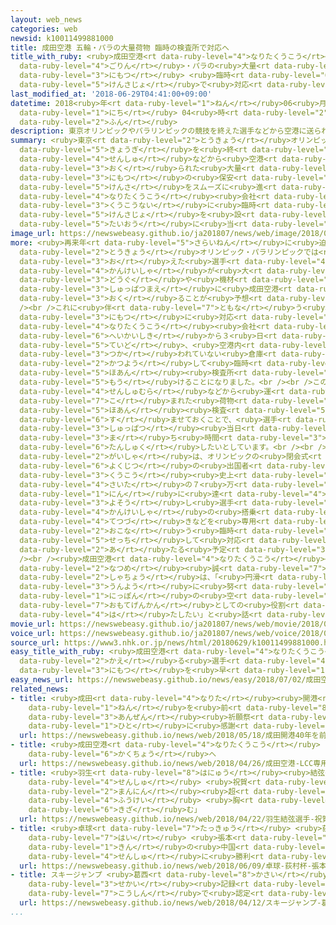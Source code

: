 ```yaml
---
layout: web_news
categories: web
newsid: k10011499881000
title: 成田空港 五輪・パラの大量荷物 臨時の検査所で対応へ
title_with_ruby: <ruby>成田空港<rt data-ruby-level="4">なりたくうこう</rt></ruby> <ruby>五輪<rt
  data-ruby-level="4">ごりん</rt></ruby>・パラの<ruby>大量<rt data-ruby-level="4">たいりょう</rt></ruby><ruby>荷物<rt
  data-ruby-level="3">にもつ</rt></ruby> <ruby>臨時<rt data-ruby-level="6">りんじ</rt></ruby>の<ruby>検査所<rt
  data-ruby-level="5">けんさじょ</rt></ruby>で<ruby>対応<rt data-ruby-level="5">たいおう</rt></ruby>へ
last_modified_at: '2018-06-29T04:41:00+09:00'
datetime: 2018<ruby>年<rt data-ruby-level="1">ねん</rt></ruby>06<ruby>月<rt data-ruby-level="1">がつ</rt></ruby>29<ruby>日<rt
  data-ruby-level="1">にち</rt></ruby> 04<ruby>時<rt data-ruby-level="2">じ</rt></ruby>41<ruby>分<rt
  data-ruby-level="2">ふん</rt></ruby>
description: 東京オリンピックやパラリンピックの競技を終えた選手などから空港に送られた大量の荷物の保安検査をスムーズに進めようと、成田空港会社は、空港内に臨時の検査所を設けて対応に当たることになりました。
summary: <ruby>東京<rt data-ruby-level="2">とうきょう</rt></ruby>オリンピックやパラリンピックの<ruby>競技<rt
  data-ruby-level="5">きょうぎ</rt></ruby>を<ruby>終<rt data-ruby-level="3">お</rt></ruby>えた<ruby>選手<rt
  data-ruby-level="4">せんしゅ</rt></ruby>などから<ruby>空港<rt data-ruby-level="3">くうこう</rt></ruby>に<ruby>送<rt
  data-ruby-level="3">おく</rt></ruby>られた<ruby>大量<rt data-ruby-level="4">たいりょう</rt></ruby>の<ruby>荷物<rt
  data-ruby-level="3">にもつ</rt></ruby>の<ruby>保安<rt data-ruby-level="5">ほあん</rt></ruby><ruby>検査<rt
  data-ruby-level="5">けんさ</rt></ruby>をスムーズに<ruby>進<rt data-ruby-level="3">すす</rt></ruby>めようと、<ruby>成田空港<rt
  data-ruby-level="4">なりたくうこう</rt></ruby><ruby>会社<rt data-ruby-level="2">がいしゃ</rt></ruby>は、<ruby>空港内<rt
  data-ruby-level="3">くうこうない</rt></ruby>に<ruby>臨時<rt data-ruby-level="6">りんじ</rt></ruby>の<ruby>検査所<rt
  data-ruby-level="5">けんさじょ</rt></ruby>を<ruby>設<rt data-ruby-level="5">もう</rt></ruby>けて<ruby>対応<rt
  data-ruby-level="5">たいおう</rt></ruby>に<ruby>当<rt data-ruby-level="2">あ</rt></ruby>たることになりました。
image_url: https://newswebeasy.github.io/ja201807/news/web/image/2018/06/29/K10011499881_1806290440_1806290441_01_02.jpg
more: <ruby>再来年<rt data-ruby-level="5">さらいねん</rt></ruby>に<ruby>迫<rt data-ruby-level="7">せま</rt></ruby>った<ruby>東京<rt
  data-ruby-level="2">とうきょう</rt></ruby>オリンピック・パラリンピックでは<ruby>競技<rt data-ruby-level="5">きょうぎ</rt></ruby>を<ruby>終<rt
  data-ruby-level="3">お</rt></ruby>えた<ruby>選手<rt data-ruby-level="4">せんしゅ</rt></ruby>や<ruby>関係者<rt
  data-ruby-level="4">かんけいしゃ</rt></ruby>が<ruby>大<rt data-ruby-level="1">おお</rt></ruby>きな<ruby>道具<rt
  data-ruby-level="3">どうぐ</rt></ruby>や<ruby>機材<rt data-ruby-level="4">きざい</rt></ruby>などを、<ruby>出発前<rt
  data-ruby-level="3">しゅっぱつまえ</rt></ruby>に<ruby>成田空港<rt data-ruby-level="4">なりたくうこう</rt></ruby>に<ruby>送<rt
  data-ruby-level="3">おく</rt></ruby>ることが<ruby>予想<rt data-ruby-level="3">よそう</rt></ruby>されています。<br
  /><br />これに<ruby>伴<rt data-ruby-level="7">ともな</rt></ruby>う<ruby>大量<rt data-ruby-level="4">たいりょう</rt></ruby>の<ruby>荷物<rt
  data-ruby-level="3">にもつ</rt></ruby>に<ruby>対応<rt data-ruby-level="5">たいおう</rt></ruby>するため、<ruby>成田空港<rt
  data-ruby-level="4">なりたくうこう</rt></ruby><ruby>会社<rt data-ruby-level="2">がいしゃ</rt></ruby>は、オリンピック・パラリンピックの<ruby>閉会式<rt
  data-ruby-level="6">へいかいしき</rt></ruby>から３<ruby>日<rt data-ruby-level="1">にち</rt></ruby><ruby>程度<rt
  data-ruby-level="5">ていど</rt></ruby>、<ruby>空港内<rt data-ruby-level="3">くうこうない</rt></ruby>にある<ruby>使<rt
  data-ruby-level="3">つか</rt></ruby>われていない<ruby>倉庫<rt data-ruby-level="4">そうこ</rt></ruby>を<ruby>活用<rt
  data-ruby-level="2">かつよう</rt></ruby>して<ruby>臨時<rt data-ruby-level="6">りんじ</rt></ruby>の<ruby>保安<rt
  data-ruby-level="5">ほあん</rt></ruby><ruby>検査所<rt data-ruby-level="5">けんさじょ</rt></ruby>を<ruby>設<rt
  data-ruby-level="5">もう</rt></ruby>けることになりました。<br /><br />この<ruby>検査所<rt data-ruby-level="5">けんさじょ</rt></ruby>で、<ruby>選手村<rt
  data-ruby-level="4">せんしゅむら</rt></ruby>などから<ruby>運<rt data-ruby-level="7">はこ</rt></ruby>び<ruby>込<rt
  data-ruby-level="7">こ</rt></ruby>まれた<ruby>荷物<rt data-ruby-level="3">にもつ</rt></ruby>の<ruby>保安<rt
  data-ruby-level="5">ほあん</rt></ruby><ruby>検査<rt data-ruby-level="5">けんさ</rt></ruby>をあらかじめ<ruby>済<rt
  data-ruby-level="6">す</rt></ruby>ませておくことで、<ruby>選手<rt data-ruby-level="4">せんしゅ</rt></ruby>たちの<ruby>出発<rt
  data-ruby-level="3">しゅっぱつ</rt></ruby><ruby>当日<rt data-ruby-level="2">とうじつ</rt></ruby>の<ruby>待<rt
  data-ruby-level="3">ま</rt></ruby>ち<ruby>時間<rt data-ruby-level="3">じかん</rt></ruby>を<ruby>短縮<rt
  data-ruby-level="6">たんしゅく</rt></ruby>したいとしています。<br /><br /><ruby>成田空港<rt data-ruby-level="4">なりたくうこう</rt></ruby><ruby>会社<rt
  data-ruby-level="2">がいしゃ</rt></ruby>は、オリンピックの<ruby>閉会式<rt data-ruby-level="6">へいかいしき</rt></ruby><ruby>翌日<rt
  data-ruby-level="6">よくじつ</rt></ruby>の<ruby>出国者<rt data-ruby-level="3">しゅっこくしゃ</rt></ruby>が<ruby>空港<rt
  data-ruby-level="3">くうこう</rt></ruby><ruby>史上<rt data-ruby-level="4">しじょう</rt></ruby><ruby>最多<rt
  data-ruby-level="4">さいた</rt></ruby>の７<ruby>万<rt data-ruby-level="2">まん</rt></ruby>2000<ruby>人<rt
  data-ruby-level="1">にん</rt></ruby>に<ruby>達<rt data-ruby-level="4">たっ</rt></ruby>すると<ruby>予想<rt
  data-ruby-level="3">よそう</rt></ruby>し<ruby>選手<rt data-ruby-level="4">せんしゅ</rt></ruby>や<ruby>関係者<rt
  data-ruby-level="4">かんけいしゃ</rt></ruby>の<ruby>搭乗<rt data-ruby-level="7">とうじょう</rt></ruby><ruby>手続<rt
  data-ruby-level="4">てつづ</rt></ruby>きなどを<ruby>専用<rt data-ruby-level="6">せんよう</rt></ruby>で<ruby>行<rt
  data-ruby-level="2">おこな</rt></ruby>う<ruby>臨時<rt data-ruby-level="6">りんじ</rt></ruby>ターミナルも<ruby>設置<rt
  data-ruby-level="5">せっち</rt></ruby>して<ruby>対応<rt data-ruby-level="5">たいおう</rt></ruby>に<ruby>当<rt
  data-ruby-level="2">あ</rt></ruby>たる<ruby>予定<rt data-ruby-level="3">よてい</rt></ruby>です。<br
  /><br /><ruby>成田空港<rt data-ruby-level="4">なりたくうこう</rt></ruby><ruby>会社<rt data-ruby-level="2">がいしゃ</rt></ruby>の<ruby>夏目<rt
  data-ruby-level="2">なつめ</rt></ruby><ruby>誠<rt data-ruby-level="7">まこと</rt></ruby><ruby>社長<rt
  data-ruby-level="2">しゃちょう</rt></ruby>は、「<ruby>円滑<rt data-ruby-level="7">えんかつ</rt></ruby>な<ruby>運用<rt
  data-ruby-level="3">うんよう</rt></ruby>に<ruby>努<rt data-ruby-level="4">つと</rt></ruby>め、<ruby>日本<rt
  data-ruby-level="1">にっぽん</rt></ruby>の<ruby>空<rt data-ruby-level="1">そら</rt></ruby>の<ruby>表玄関<rt
  data-ruby-level="7">おもてげんかん</rt></ruby>としての<ruby>役割<rt data-ruby-level="6">やくわり</rt></ruby>をしっかり<ruby>果<rt
  data-ruby-level="4">は</rt></ruby>たしたい」と<ruby>話<rt data-ruby-level="2">はな</rt></ruby>していました。
movie_url: https://newswebeasy.github.io/ja201807/news/web/movie/2018/06/29/k10011499881_201806291118_201806291740.mp4
voice_url: https://newswebeasy.github.io/ja201807/news/web/voice/2018/06/29/k10011499881_201806291118_201806291740.mp3
source_url: https://www3.nhk.or.jp/news/html/20180629/k10011499881000.html
easy_title_with_ruby: <ruby>成田空港<rt data-ruby-level="4">なりたくうこう</rt></ruby> オリンピックから<ruby>帰<rt
  data-ruby-level="2">かえ</rt></ruby>る<ruby>選手<rt data-ruby-level="4">せんしゅ</rt></ruby>の<ruby>荷物<rt
  data-ruby-level="3">にもつ</rt></ruby>を<ruby>早<rt data-ruby-level="1">はや</rt></ruby>くチェック
easy_news_url: https://newswebeasy.github.io/news/easy/2018/07/02/成田空港-オリンピックから帰る選手の荷物を早くチェック
related_news:
- title: <ruby>成田<rt data-ruby-level="4">なりた</rt></ruby><ruby>開港<rt data-ruby-level="3">かいこう</rt></ruby>40<ruby>年<rt
    data-ruby-level="1">ねん</rt></ruby>を<ruby>前<rt data-ruby-level="8">さき</rt></ruby>に<ruby>安全<rt
    data-ruby-level="3">あんぜん</rt></ruby><ruby>祈願祭<rt data-ruby-level="7">きがんさい</rt></ruby>「すべての<ruby>人<rt
    data-ruby-level="1">ひと</rt></ruby>に<ruby>感謝<rt data-ruby-level="5">かんしゃ</rt></ruby>」
  url: https://newswebeasy.github.io/news/web/2018/05/18/成田開港40年を前に安全祈願祭すべての人に感謝
- title: <ruby>成田空港<rt data-ruby-level="4">なりたくうこう</rt></ruby> ＬＣＣ<ruby>専用<rt data-ruby-level="6">せんよう</rt></ruby>ターミナル<ruby>拡張<rt
    data-ruby-level="6">かくちょう</rt></ruby>へ
  url: https://newswebeasy.github.io/news/web/2018/04/26/成田空港-LCC専用ターミナル拡張へ
- title: <ruby>羽生<rt data-ruby-level="8">はにゅう</rt></ruby><ruby>結弦<rt data-ruby-level="7">ゆづる</rt></ruby><ruby>選手<rt
    data-ruby-level="4">せんしゅ</rt></ruby> <ruby>祝賀<rt data-ruby-level="5">しゅくが</rt></ruby>パレードに10<ruby>万人<rt
    data-ruby-level="2">まんにん</rt></ruby><ruby>超<rt data-ruby-level="7">ちょう</rt></ruby>「この<ruby>風景<rt
    data-ruby-level="4">ふうけい</rt></ruby> <ruby>胸<rt data-ruby-level="6">むね</rt></ruby>に<ruby>刻<rt
    data-ruby-level="6">きざ</rt></ruby>む」
  url: https://newswebeasy.github.io/news/web/2018/04/22/羽生結弦選手-祝賀パレードに10万人超この風景-胸に刻む
- title: <ruby>卓球<rt data-ruby-level="7">たっきゅう</rt></ruby> <ruby>荻村<rt data-ruby-level="8">おぎむら</rt></ruby><ruby>杯<rt
    data-ruby-level="7">はい</rt></ruby> <ruby>張本<rt data-ruby-level="5">ちょうほん</rt></ruby>がリオ<ruby>金<rt
    data-ruby-level="1">きん</rt></ruby>の<ruby>中国<rt data-ruby-level="2">ちゅうごく</rt></ruby><ruby>選手<rt
    data-ruby-level="4">せんしゅ</rt></ruby>に<ruby>勝利<rt data-ruby-level="4">しょうり</rt></ruby>
  url: https://newswebeasy.github.io/news/web/2018/06/09/卓球-荻村杯-張本がリオ金の中国選手に勝利
- title: スキージャンプ <ruby>葛西<rt data-ruby-level="8">かさい</rt></ruby> ２つのギネス<ruby>世界<rt
    data-ruby-level="3">せかい</rt></ruby><ruby>記録<rt data-ruby-level="4">きろく</rt></ruby><ruby>更新<rt
    data-ruby-level="7">こうしん</rt></ruby>で<ruby>認定<rt data-ruby-level="7">にんてい</rt></ruby>
  url: https://newswebeasy.github.io/news/web/2018/04/12/スキージャンプ-葛西-2つのギネス世界記録更新で認定
...
```

